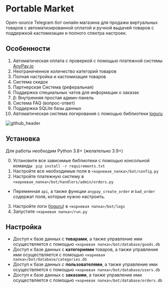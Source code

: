 
# Portable Market

Open-source Telegram бот онлайн магазина для продажи виртуальных товаров с автоматизированной оплатой и ручной выдачей товаров с поддержкой кастомизации и полного спектра настроек.

## Особенности
1. Автоматическая оплата с проверкой с помощью платежной системы [AnyPay.io](https://anypay.io)
2. Неограниченное количество категорий товаров
3. Полная настройка и кастомизация товаров
4. Система скидок
5. Партнерская Система (реферальная)
6. Поддержка специальных чатов для информации о заказах
7. β: Внутренняя простая админ-панель
8. Система FAQ (вопрос-ответ)
9. Поддержка SQLite базы данных
10. Автоматическая система логирования с помощью библиотеки [loguru](https://github.com/Delgan/loguru)

![github_header](https://github.com/avidm0de/portable_market/assets/88634741/b747b034-a775-4d6b-997e-f0ff386ea5a8)

## Установка
Для работы необходим Python 3.8+ (желательно 3.9+)

0. Установите все зависимые библиотеки с помощью консольной команды ``` pip install -r requirements.txt```
1. Настройте все необходимые поля в ```<корневая_папка>/bot/config.py```
2. Настройте платежную систему в ```<корневая_папка>/bot/handlers/admin/orders.py```
- Переменная ```api```, а также функции ```anypay_create_order``` и ```bad_order``` содержат поля, которые нужно настроить.
3. Настройте логи ([loguru](https://github.com/Delgan/loguru)) в ```<корневая папка>/bot/logs``` 
5. Запустите ```<корневая папка>/run.py```

## Настройка

- Доступ к базе данных с **товарами**, а также управление ими осуществляется с помощью ```<корневая папка>/bot/database/goods.db```
- Доступ к базе данных с **категориями** товаров, а также управление ими осуществляется с помощью ```<корневая папка>/bot/database/categories.db```
- Доступ к базе данных с **пользователями**, а также управление ими осуществляется с помощью ```<корневая папка>/bot/database/users.db```
- Доступ к базе данных с **заказами**, а также управление ими осуществляется с помощью ```<корневая папка>/bot/database/orders.db```
